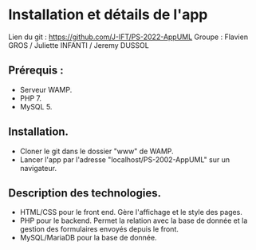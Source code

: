 # Installation et détails de l'app

Lien du git : https://github.com/J-IFT/PS-2022-AppUML
Groupe : Flavien GROS / Juliette INFANTI / Jeremy DUSSOL

## Prérequis : 
* Serveur WAMP.
* PHP 7.
* MySQL 5.
  
## Installation.
* Cloner le git dans le dossier "www" de WAMP.
* Lancer l'app par l'adresse "localhost/PS-2002-AppUML" sur un navigateur.  

## Description des technologies.
* HTML/CSS pour le front end. Gère l'affichage et le style des pages.
* PHP pour le backend. Permet la relation avec la base de donnée et la gestion des formulaires envoyés depuis le front.
* MySQL/MariaDB pour la base de donnée.